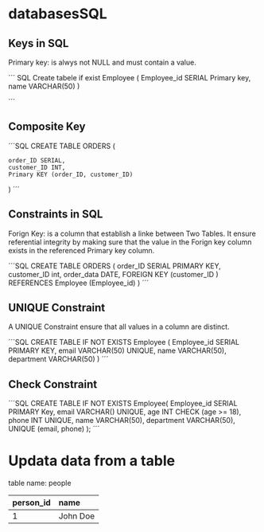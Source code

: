# databasesSQL
## Keys in SQL
Primary key:  is alwys not NULL and must contain a value.

´´´ SQL
Create tabele if exist Employee (
    Employee_id SERIAL Primary key,
    name VARCHAR(50)
  )

´´´

## Composite Key

´´´SQL
CREATE TABLE ORDERS (

    order_ID SERIAL,
    customer_ID INT,
    Primary KEY (order_ID, customer_ID)
  )
´´´

## Constraints in SQL

Forign Key: is a column that establish a linke between Two Tables. It ensure referential integrity by making sure that the value in the
Forign key column exists in the referenced Primary key column.

´´´SQL
CREATE TABLE ORDERS (
    order_ID SERIAL PRIMARY KEY,
    customer_ID int,
    order_data DATE,
    FOREIGN KEY (customer_ID ) REFERENCES Employee (Employee_id)
  )
  ´´´

## UNIQUE Constraint
A UNIQUE Constraint ensure that all values in a column are distinct.

´´´SQL
CREATE TABLE IF NOT EXISTS Employee (
    Employee_id SERIAL PRIMARY KEY,
    email VARCHAR(50) UNIQUE,
    name VARCHAR(50),
    department VARCHAR(50)
  )
´´´

## Check Constraint

´´´SQL
CREATE TABLE IF NOT EXISTS Employee(
    Employee_id SERIAL PRIMARY Key,
    email VARCHAR() UNIQUE,
    age INT CHECK (age >= 18),
    phone INT UNIQUE,
    name VARCHAR(50),
    department VARCHAR(50),
    UNIQUE (email, phone)
  );
  ´´´

# Updata data from a table

table name: people

| person_id      | name           |
| :------------- | :------------- |
|      1         | John Doe       |
